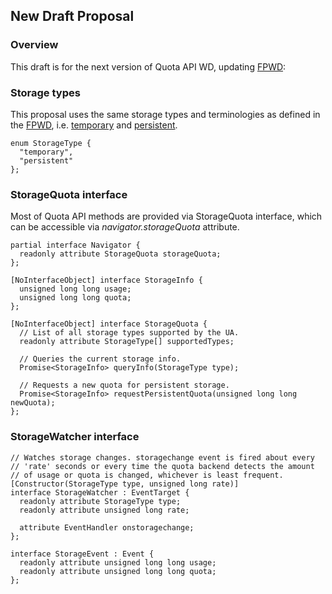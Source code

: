 ## New Draft Proposal

### Overview

This draft is for the next version of Quota API WD, updating
[FPWD](http://www.w3.org/TR/quota-api/):

### Storage types

This proposal uses the same storage types and terminologies
as defined in the [FPWD](http://www.w3.org/TR/quota-api/), i.e.
[temporary](http://www.w3.org/TR/quota-api/#temporary) and
[persistent](http://www.w3.org/TR/quota-api/#persistent).

    enum StorageType {
      "temporary",
      "persistent"
    };

### StorageQuota interface

Most of Quota API methods are provided via StorageQuota interface,
which can be accessible via *navigator.storageQuota* attribute.

    partial interface Navigator {
      readonly attribute StorageQuota storageQuota;
    };

    [NoInterfaceObject] interface StorageInfo {
      unsigned long long usage;
      unsigned long long quota;
    };

    [NoInterfaceObject] interface StorageQuota {
      // List of all storage types supported by the UA.
      readonly attribute StorageType[] supportedTypes;

      // Queries the current storage info.
      Promise<StorageInfo> queryInfo(StorageType type);

      // Requests a new quota for persistent storage.
      Promise<StorageInfo> requestPersistentQuota(unsigned long long newQuota);
    };

### StorageWatcher interface

    // Watches storage changes. storagechange event is fired about every
    // 'rate' seconds or every time the quota backend detects the amount
    // of usage or quota is changed, whichever is least frequent.
    [Constructor(StorageType type, unsigned long rate)]
    interface StorageWatcher : EventTarget {
      readonly attribute StorageType type;
      readonly attribute unsigned long rate;

      attribute EventHandler onstoragechange;
    };

    interface StorageEvent : Event {
      readonly attribute unsigned long long usage;
      readonly attribute unsigned long long quota;
    };


